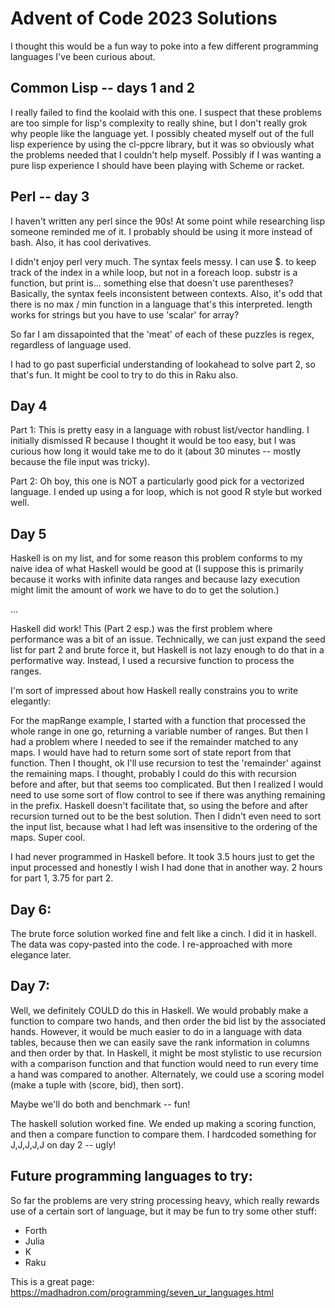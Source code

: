 # Advent of Code 2023 Solutions

I thought this would be a fun way to poke into a few different programming languages I've been curious about.

## Common Lisp -- days 1 and 2
I really failed to find the koolaid with this one. I suspect that these problems are too simple for lisp's complexity to really shine, but I don't really grok why people like the language yet. I possibly cheated myself out of the full lisp experience by using the cl-ppcre library, but it was so obviously what the problems needed that I couldn't help myself. Possibly if I was wanting a pure lisp experience I should have been playing with Scheme or racket. 

## Perl -- day 3
I haven't written any perl since the 90s! At some point while researching lisp someone reminded me of it. I probably should be using it more instead of bash. Also, it has cool derivatives.

I didn't enjoy perl very much. The syntax feels messy. I can use $. to keep track of the index in a while loop, but not in a foreach loop. substr is a function, but print is... something else that doesn't use parentheses? Basically, the syntax feels inconsistent between contexts. Also, it's odd that there is no max / min function in a language that's this interpreted. length works for strings but you have to use 'scalar' for array?

So far I am dissapointed that the 'meat' of each of these puzzles is regex, regardless of language used.

I had to go past superficial understanding of lookahead to solve part 2, so that's fun. It might be cool to try to do this in Raku also.

## Day 4

Part 1: This is pretty easy in a language with robust list/vector handling. I initially dismissed R because I thought it would be too easy, but I was curious how long it would take me to do it (about 30 minutes -- mostly because the file input was tricky).

Part 2: Oh boy, this one is NOT a particularly good pick for a vectorized language. I ended up using a for loop, which is not good R style but worked well.

## Day 5

Haskell is on my list, and for some reason this problem conforms to my naive idea of what Haskell would be good at (I suppose this is primarily because it works with infinite data ranges and because lazy execution might limit the amount of work we have to do to get the solution.)

...

Haskell did work! This (Part 2 esp.) was the first problem where performance was a bit of an issue. Technically, we can just expand the seed list for part 2 and brute force it, but Haskell is not lazy enough to do that in a performative way. Instead, I used a recursive function to process the ranges.

I'm sort of impressed about how Haskell really constrains you to write elegantly:

For the mapRange example, I started with a function that processed the whole range in one go, returning a variable number of ranges. But then I had a problem where I needed to see if the remainder matched to any maps. I would have had to return some sort of state report from that function. Then I thought, ok I'll use recursion to test the 'remainder' against the remaining maps. I thought, probably I could do this with recursion before and after, but that seems too complicated. But then I realized I  would need to use some sort of flow control to see if there was anything remaining in the prefix. Haskell doesn't facilitate that, so using the before and after recursion turned out to be the best solution. Then I didn't even need to sort the input list, because what I had left was insensitive to the ordering of the maps. Super cool.

I had never programmed in Haskell before. It took 3.5 hours just to get the input processed and honestly I wish I had done that in another way. 2 hours for part 1, 3.75 for part 2.

## Day 6:
The brute force solution worked fine and felt like a cinch. I did it in haskell. The data was copy-pasted into the code. I re-approached with more elegance later.

## Day 7:
Well, we definitely COULD do this in Haskell. We would probably make a function to compare two hands, and then order the bid list by the associated hands. However, it would be much easier to do in a language with data tables, because then we can easily save the rank information in columns and then order by that. In Haskell, it might be most stylistic to use recursion with a comparison function and that function would need to run every time a hand was compared to another. Alternately, we could use a scoring model (make a tuple with (score, bid), then sort).

Maybe we'll do both and benchmark -- fun!

The haskell solution worked fine. We ended up making a scoring function, and then a compare function to compare them. I hardcoded something for J,J,J,J,J on day 2 -- ugly!

## Future programming languages to try:

So far the problems are very string processing heavy, which really rewards use of a certain sort of language, but it may be fun to try some other stuff:

* Forth
* Julia
* K
* Raku

This is a great page: https://madhadron.com/programming/seven_ur_languages.html

